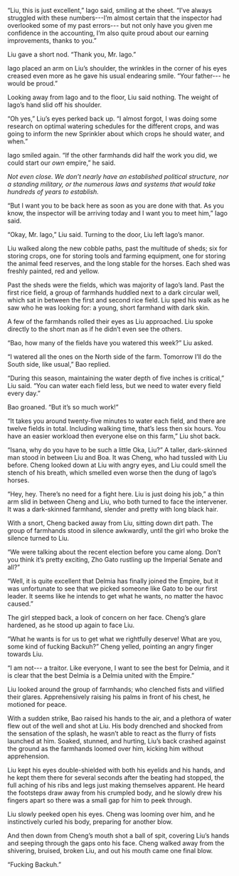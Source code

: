 “Liu, this is just excellent,” Iago said, smiling at the sheet. “I’ve always struggled with these numbers---I’m almost certain that the inspector had overlooked some of my past errors--- but not only have you given me confidence in the accounting, I’m also quite proud about our earning improvements, thanks to you.”

Liu gave a short nod. “Thank you, Mr. Iago.”

Iago placed an arm on Liu’s shoulder, the wrinkles in the corner of his eyes creased even more as he gave his usual endearing smile. “Your father--- he would be proud.”

Looking away from Iago and to the floor, Liu said nothing. The weight of Iago’s hand slid off his shoulder.

“Oh yes,” Liu’s eyes perked back up. “I almost forgot, I was doing some research on optimal watering schedules for the different crops, and was going to inform the new Sprinkler about which crops he should water, and when.”

Iago smiled again. “If the other farmhands did half the work you did, we could start our *own* empire,” he said. 

*Not even close. We don’t nearly have an established political structure, nor a standing military, or the numerous laws and systems that would take hundreds of years to establish.* 

“But I want you to be back here as soon as you are done with that. As you know, the inspector will be arriving today and I want you to meet him,” Iago said.

“Okay, Mr. Iago,” Liu said. Turning to the door, Liu left Iago’s manor.

Liu walked along the new cobble paths, past the multitude of sheds; six for storing crops, one for storing tools and farming equipment, one for storing the animal feed reserves, and the long stable for the horses. Each shed was freshly painted, red and yellow. 

Past the sheds were the fields, which was majority of Iago’s land. Past the first rice field, a group of farmhands huddled next to a dark circular well, which sat in between the first and second rice field. Liu sped his walk as he saw who he was looking for: a young, short farmhand with dark skin.

A few of the farmhands rolled their eyes as Liu approached. Liu spoke directly to the short man as if he didn’t even see the others.

“Bao, how many of the fields have you watered this week?” Liu asked.

“I watered all the ones on the North side of the farm. Tomorrow I’ll do the South side, like usual,” Bao replied. 

“During this season, maintaining the water depth of five inches is critical,” Liu said. “You can water each field less, but we need to water every field every day.”

Bao groaned. “But it’s so much work!”

“It takes you around twenty-five minutes to water each field, and there are twelve fields in total. Including walking time, that’s less then six hours. You have an easier workload then everyone else on this farm,” Liu shot back.

“Isana, why do you have to be such a little Oka, Liu?” A taller, dark-skinned man stood in between Liu and Boa. It was Cheng, who had tussled with Liu before. Cheng looked down at Liu with angry eyes, and Liu could smell the stench of his breath, which smelled even worse then the dung of Iago’s horses.

“Hey, hey. There’s no need for a fight here. Liu is just doing his job,” a thin arm slid in between Cheng and Liu, who both turned to face the intervener. It was a dark-skinned farmhand, slender and pretty with long black hair. 

With a snort, Cheng backed away from Liu, sitting down dirt path. The group of farmhands stood in silence awkwardly, until the girl who broke the silence turned to Liu.

“We were talking about the recent election before you came along. Don’t you think it’s pretty exciting, Zho Gato rustling up the Imperial Senate and all?”

“Well, it is quite excellent that Delmia has finally joined the Empire, but it was unfortunate to see that we picked someone like Gato to be our first leader. It seems like he intends to get what he wants, no matter the havoc caused.”

The girl stepped back, a look of concern on her face. Cheng’s glare hardened, as he stood up again to face Liu.

“What he wants is for us to get what we rightfully deserve! What are you, some kind of fucking Backuh?” Cheng yelled, pointing an angry finger towards Liu.

“I am not--- a traitor. Like everyone, I want to see the best for Delmia, and it is clear that the best Delmia is a Delmia united with the Empire.”

Liu looked around the group of farmhands; who clenched fists and vilified their glares. Apprehensively raising his palms in front of his chest, he motioned for peace.

With a sudden strike, Bao raised his hands to the air, and a plethora of water flew out of the well and shot at Liu. His body drenched and shocked from the sensation of the splash, he wasn’t able to react as the flurry of fists launched at him.  Soaked, stunned, and hurting, Liu’s back crashed against the ground as the farmhands loomed over him, kicking him without apprehension.

Liu kept his eyes double-shielded with both his eyelids and his hands, and he kept them there for several seconds after the beating had stopped, the full aching of his ribs and legs just making themselves apparent. He heard the footsteps draw away from his crumpled body, and he slowly drew his fingers apart so there was a small gap for him to peek through.

Liu slowly peeked open his eyes. Cheng was looming over him, and he instinctively curled his body, preparing for another blow. 

And then down from Cheng’s mouth shot a ball of spit, covering Liu’s hands and seeping through the gaps onto his face. Cheng walked away from the shivering, bruised, broken Liu, and out his mouth came one final blow.

“Fucking Backuh.”









